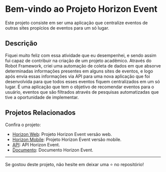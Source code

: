 # Bem-vindo ao Projeto Horizon Event

Este projeto consiste em ser uma aplicação que centralize eventos de outras sites propícios de eventos para um só lugar.

## Descrição

Fiquei muito feliz com essa atividade que eu desempenhei, e sendo assim fui capaz de contribuir na criação de um projeto acadêmico. Através do Robot Framework, criei uma automação de coleta de dados em que absorve determinadas informações presentes em alguns sites de eventos, e logo após envia essas informações via API para uma nova aplicação que foi desenvolvida para que todos esses eventos fiquem centralizados em um só lugar. 
É uma aplicação que tem o objetivo de recomendar eventos para o usuário, eventos que são filtrados através de pesquisas automatizadas que tive a oportunidade de implementar.


## Projetos Relacionados

Confira o projeto:

- [Horizon Web](https://github.com/lipiw/horizon-final): Projeto Horizon Event versão web.
- [Horizon Mobile](https://github.com/izauir/EventHorizon): Projeto Horizon Event versão mobile.
- [API](http://github.com/OtavioBeividas/pjpw2.0): API Horizon Event.
- [Documento](): Documento Horizon Event.

---

Se gostou deste projeto, não hesite em deixar uma ⭐️ no repositório!

